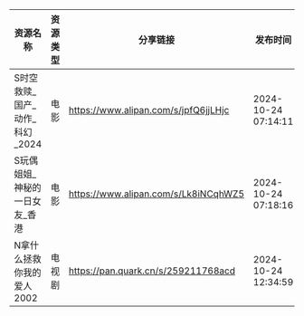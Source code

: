 | 资源名称                | 资源类型 | 分享链接                                 | 发布时间                |
| ------------------- | ---- | ------------------------------------ | ------------------- |
| S时空救赎_国产_动作_科幻_2024 | 电影   | https://www.alipan.com/s/jpfQ6jjLHjc | 2024-10-24 07:14:11 |
| S玩偶姐姐_神秘的一日女友_香港    | 电影   | https://www.alipan.com/s/Lk8iNCqhWZ5 | 2024-10-24 07:18:16 |
| N拿什么拯救你我的爱人2002     | 电视剧  | https://pan.quark.cn/s/259211768acd  | 2024-10-24 12:34:59 |
